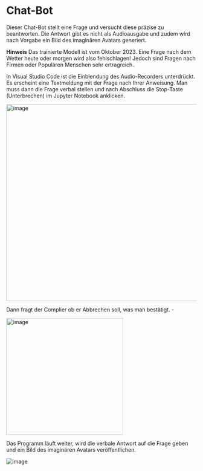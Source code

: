 # Chat-Bot

Dieser Chat-Bot stellt eine Frage und versucht diese präzise zu beantworten.
Die Antwort gibt es nicht als Audioausgabe und zudem wird nach Vorgabe ein Bild des imaginären Avatars generiert.

**Hinweis**
Das trainierte Modell ist vom Oktober 2023. Eine Frage nach dem Wetter heute oder morgen wird also fehlschlagen!
Jedoch sind Fragen nach Firmen oder Populären Menschen sehr ertragreich.

In Visual Studio Code ist die Einblendung des Audio-Recorders unterdrückt.
Es erscheint eine Textmeldung mit der Frage nach Ihrer Anweisung. Man muss dann die Frage verbal stellen und nach Abschluss die Stop-Taste (Unterbrechen) im Jupyter Notebook anklicken.

<img width="521" alt="image" src="https://github.com/user-attachments/assets/f21001d8-e93a-412b-a618-9d9311c1c0b9">

Dann fragt der Complier ob er Abbrechen soll, was man bestätigt. -

<img width="309" alt="image" src="https://github.com/user-attachments/assets/f6403382-4259-4bc9-8cf7-ab4b3c964a99">

Das Programm läuft weiter, wird die verbale Antwort auf die Frage geben und ein Bild des imaginären Avatars veröffentlichen.

![image](https://github.com/user-attachments/assets/15576c7e-2cf1-49ba-91c0-59e031b4347f)

